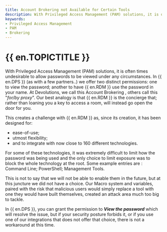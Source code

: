 ```yaml
---
title: Account Brokering not Available for Certain Tools
description: With Privileged Access Management (PAM) solutions, it is often times undesirable to allow passwords to be viewed under any circumstances.
keywords:
- Privileged Access Management
- PAM
- Brokering
---
```

# {{ en.TOPICTITLE }} 
With Privileged Access Management (PAM) solutions, it is often times undesirable to allow passwords to be viewed under any circumstances. In {{ en.DPS }} (as with a few partners..) we offer two distinct permissions: one to view the password; another to have {{ en.RDM }} use the password in your name. At Devolutions, we call this Account Brokering , others call this &quot;*for/by proxy*&quot;. Our best analogy is that {{ en.RDM }} is the concierge that; rather than loaning you a key to access a room, will instead go open the door for you.  

This creates a challenge with {{ en.RDM }} as, since its creation, it has been designed for: 
* ease-of-use; 
* utmost flexibility; 
* and to integrate with now close to 160 different technologies.  

For some of these technologies, it was extremely difficult to limit how the password was being used and the only choice to limit exposure was to block the whole technology at the root. Some example entries are : Command Line; PowerShell; Management Tools.  

This is not to say that we will not be able to enable them in the future, but at this juncture we did not have a choice. Our Macro system and variables, paired with the risk that malicious users would simply replace a tool with one they would have built themselves, created an attack area much too big to tackle.  

In {{ en.DPS }}, you can grant the permission to ***View the password*** which will resolve the issue, but if your security posture forbids it, or if you use one of our integrations that does not offer that choice, there is not a workaround at this time. 

